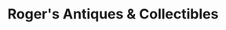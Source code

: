 ---
title: "Roger's Antiques & Collectibles"
url: /cottage-grove/rogers-antiques-and-collectibles/
shop: antiques
---